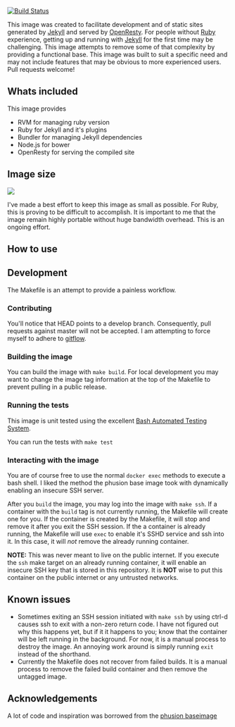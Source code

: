 [![Build Status](https://travis-ci.org/phatlab/docker-or-site-base.svg?branch=master)](https://travis-ci.org/phatlab/docker-or-site-base)

This image was created to facilitate development and of static sites generated by [Jekyll](http://jekyllrb.com/) and served by [OpenResty](http://openresty.org/). For people without [Ruby](https://www.ruby-lang.org/en/) experience, getting up and running with [Jekyll](http://jekyllrb.com/) for the first time may be challenging. This image attempts to remove some of that complexity by providing a functional base. This image was built to suit a specific need and may not include features that may be obvious to more experienced users. Pull requests welcome!

## Whats included

This image provides

- RVM for managing ruby version
- Ruby for Jekyll and it's plugins
- Bundler for managing Jekyll dependencies
- Node.js for bower
- OpenResty for serving the compiled site

## Image size

[![](https://badge.imagelayers.io/phatlab/or-site-dev-base:latest.svg)](https://imagelayers.io/?images=phatlab/or-site-dev-base:latest 'Get your own badge on imagelayers.io')

I've made a best effort to keep this image as small as possible. For Ruby, this is proving to be difficult to accomplish. It is important to me that the image remain highly portable without huge bandwidth overhead. This is an ongoing effort.

## How to use

## Development

The Makefile is an attempt to provide a painless workflow.

### Contributing

You'll notice that HEAD points to a develop branch. Consequently, pull requests against master will not be accepted. I am attempting to force myself to adhere to [gitflow](https://github.com/nvie/gitflow).

### Building the image

You can build the image with `make build`. For local development you may want to change the image tag information at the top of the Makefile to prevent pulling in a public release.

### Running the tests

This image is unit tested using the excellent [Bash Automated Testing System](https://github.com/sstephenson/bats).

You can run the tests with `make test`

### Interacting with the image

You are of course free to use the normal `docker exec` methods to execute a bash shell. I liked the method the phusion base image took with dynamically enabling an insecure SSH server.

After you `build` the image, you may log into the image with `make ssh`. If a container with the `build` tag is not currently running, the Makefile will create one for you. If the container is created by the Makefile, it will stop and remove it after you exit the SSH session. If the a container is already running, the Makefile will use `exec` to enable it's SSHD service and ssh into it. In this case, it will *not* remove the already running container.

**NOTE:** This was never meant to live on the public internet. If you execute the `ssh` make target on an already running container, it will enable an insecure SSH key that is stored in this repository. It is **NOT** wise to put this container on the public internet or any untrusted networks.

## Known issues

- Sometimes exiting an SSH session initiated with `make ssh` by using ctrl-d causes ssh to exit with a non-zero return code. I have not figured out why this happens yet, but if it it happens to you; know that the container will be left running in the background. For now, it is a manual process to destroy the image. An annoying work around is simply running `exit` instead of the shorthand.
- Currently the Makefile does not recover from failed builds. It is a manual process to remove the failed build container and then remove the untagged image.

## Acknowledgements

A lot of code and inspiration was borrowed from the [phusion baseimage](https://github.com/phusion/baseimage-docker)

